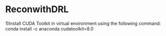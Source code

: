 # ReconwithDRL
1)Install CUDA Toolkit in virtual environment using the following command:
  conda install -c anaconda cudatoolkit=8.0
